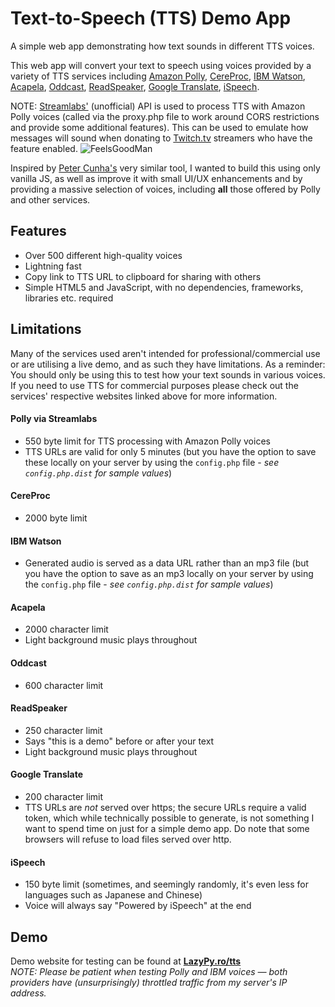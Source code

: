 # Text-to-Speech (TTS) Demo App
A simple web app demonstrating how text sounds in different TTS voices.

This web app will convert your text to speech using voices provided by a variety of TTS services including [Amazon Polly](https://aws.amazon.com/polly/), [CereProc](https://cereproc.com/), [IBM Watson](https://www.ibm.com/cloud/watson-text-to-speech), [Acapela](https://www.acapela-group.com/demos/), [Oddcast](https://www.oddcast.com/ttsdemo/index.php), [ReadSpeaker](https://www.readspeaker.com/), [Google Translate](https://translate.google.com/), [iSpeech](https://ispeech.org/).

NOTE: [Streamlabs'](https://streamlabs.com/) (unofficial) API is used to process TTS with Amazon Polly voices (called via the proxy.php file to work around CORS restrictions and provide some additional features). This can be used to emulate how messages will sound when donating to [Twitch.tv](https://twitch.tv) streamers who have the feature enabled. ![FeelsGoodMan](https://cdn.frankerfacez.com/emoticon/109777/1)

Inspired by [Peter Cunha's](https://github.com/petercunha/tts) very similar tool, I wanted to build this using only vanilla JS, as well as improve it with small UI/UX enhancements and by providing a massive selection of voices, including **all** those offered by Polly and other services.

## Features
- Over 500 different high-quality voices
- Lightning fast
- Copy link to TTS URL to clipboard for sharing with others
- Simple HTML5 and JavaScript, with no dependencies, frameworks, libraries etc. required

## Limitations
Many of the services used aren't intended for professional/commercial use or are utilising a live demo, and as such they have limitations. As a reminder: You should only be using this to test how your text sounds in various voices. If you need to use TTS for commercial purposes please check out the services' respective websites linked above for more information.

#### Polly via Streamlabs
- 550 byte limit for TTS processing with Amazon Polly voices
- TTS URLs are valid for only 5 minutes (but you have the option to save these locally on your server by using the `config.php` file - _see `config.php.dist` for sample values_)
#### CereProc
- 2000 byte limit
#### IBM Watson
- Generated audio is served as a data URL rather than an mp3 file (but you have the option to save as an mp3 locally on your server by using the `config.php` file - _see `config.php.dist` for sample values_)
#### Acapela
- 2000 character limit
- Light background music plays throughout
#### Oddcast
- 600 character limit
#### ReadSpeaker
- 250 character limit
- Says "this is a demo" before or after your text
- Light background music plays throughout
#### Google Translate
- 200 character limit
- TTS URLs are _not_ served over https; the secure URLs require a valid token, which while technically possible to generate, is not something I want to spend time on just for a simple demo app. Do note that some browsers will refuse to load files served over http.
#### iSpeech
- 150 byte limit (sometimes, and seemingly randomly, it's even less for languages such as Japanese and Chinese)
- Voice will always say "Powered by iSpeech" at the end


## Demo
Demo website for testing can be found at [**LazyPy.ro/tts**](https://lazypy.ro/tts)  
_NOTE: Please be patient when testing Polly and IBM voices — both providers have (unsurprisingly) throttled traffic from my server's IP address._